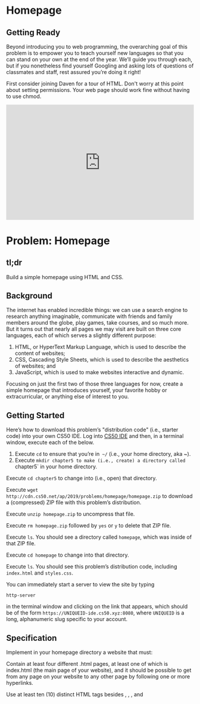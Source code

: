 # Homepage

## Getting Ready

<style type="text/css">
.iframe_container {
	position: relative;
	padding-bottom: 56.25%; 
	padding-top: 25px;
	height: 0;
}

.iframe_container iframe {
	position: absolute;
	top: 0;
	left: 0;
	width: 100%;
	height: 100%;
}
</style>

Beyond introducing you to web programming, the overarching goal of this problem is to empower you to teach yourself new languages so that you can stand on your own at the end of the year. We’ll guide you through each, but if you nonetheless find yourself Googling and asking lots of questions of classmates and staff, rest assured you’re doing it right!

First consider joining Daven for a tour of HTML. Don't worry at this point about setting permissions. Your web page should work fine without having to use chmod.

<div class="iframe_container">
  <iframe src="https://www.youtube.com/embed/dM5V1epAbSs" frameborder="0" allowfullscreen="allowfullscreen"> </iframe>
</div>

# Problem: Homepage

## tl;dr
Build a simple homepage using HTML and CSS.

## Background
The internet has enabled incredible things: we can use a search engine to research anything imaginable, communicate with friends and family members around the globe, play games, take courses, and so much more. But it turns out that nearly all pages we may visit are built on three core languages, each of which serves a slightly different purpose:

1. HTML, or HyperText Markup Language, which is used to describe the content of websites;
2. CSS, Cascading Style Sheets, which is used to describe the aesthetics of websites; and
3. JavaScript, which is used to make websites interactive and dynamic.

Focusing on just the first two of those three languages for now, create a simple homepage that introduces yourself, your favorite hobby or extracurricular, or anything else of interest to you.

## Getting Started
Here’s how to download this problem’s "distribution code" (i.e., starter code) into your own CS50 IDE. Log into [CS50 IDE](https://ide.cs50.io) and then, in a terminal window, execute each of the below.

1. Execute `cd` to ensure that you’re in` ~/` (i.e., your home directory, aka ~).
2. Execute `mkdir chapter5 to make (i.e., create) a directory called `chapter5` in your home directory.

Execute `cd chapter5` to change into (i.e., open) that directory.

Execute `wget http://cdn.cs50.net/ap/2019/problems/homepage/homepage.zip` to download a (compressed) ZIP file with this problem’s distribution.

Execute `unzip homepage.zip` to uncompress that file.

Execute `rm homepage.zip` followed by `yes` or `y` to delete that ZIP file.

Execute `ls`. You should see a directory called `homepage`, which was inside of that ZIP file.

Execute `cd homepage` to change into that directory.

Execute `ls`. You should see this problem’s distribution code, including `index.html` and `styles.css`.

You can immediately start a server to view the site by typing

```
http-server
```

in the terminal window and clicking on the link that appears, which should be of the form `https://UNIQUEID-ide.cs50.xyz:8080`, where `UNIQUEID` is a long, alphanumeric slug specific to your account.

## Specification
Implement in your homepage directory a website that must:

Contain at least four different .html pages, at least one of which is index.html (the main page of your website), and it should be possible to get from any page on your website to any other page by following one or more hyperlinks.

Use at least ten (10) distinct HTML tags besides <html>, <head>, <body>, and <title>. Using some tag (e.g., <p>) multiple times still counts as just one (1) of those ten!

Integrate one or more features from Bootstrap into your site. Bootstrap is a popular library (that comes with lots of CSS classes and more) via which you can beautify your site. See Bootstrap’s documentation to get started. To add Bootstrap to your site, it suffices to include

<link href="https://stackpath.bootstrapcdn.com/bootstrap/4.1.3/css/bootstrap.min.css" rel="stylesheet">
in your pages' <head>, below which can

<link href="styles.css" rel="stylesheet">
containing your own CSS.

Have at least one stylesheet file of your own creation, styles.css, which uses at least five (5) different CSS selectors (e.g. tag (example), class (.example), or ID (#example)), and within which you use a total of at least five (5) different CSS properties, such as font-size, or margin; and

Ensure that your site looks nice on browsers both on mobile devices as well as laptops and desktops.

No need to include any JavaScript on your site for this problem set, unless so inclined!

Testing
If you want to view how your site looks while you work on it, there are two options:

Within CS50 IDE, navigate to your homepage directory (remember how?) and then execute

http-server
Within CS50 IDE, right-click (or Ctrl+click, on a Mac) on the homepage directory in the file tree at left. From the options that appear, select Serve, which should open a new tab in your browser (it may take a second or two) with your site therein.

In either case, you’ll be brought to a URL of the form

https://UNIQUEID-ide.cs50.xyz:XXXX
Where UNIQUEID is a long, alphanumeric slug specific to your account, and XXXX is either 8080 or 8081, those referring to the port number on which your web server is listening for requests (instead of the default 80 or 443 for HTTP and HTTPS requests, respectively). At that address, you’ll see a listing of all of the files in your homepage directory, and from there can navigate to any HTML page you’ve created.

Recall also that by opening Developer Tools in Google Chrome, you can simulate visiting your page on a mobile device by clicking the phone-shaped icon to the left of Elements in the developer tools window, or, once the Developer Tools tab has already been opened, by typing Ctrl+Shift+M on a PC or Cmd+Shift+M on a Mac, rather than needing to visit your site on a mobile device separately!

Hints
For fairly comprehensive guides on the languages introduced in this problem, check out the documentation for each on W3Schools.

HTML

CSS

JavaScript

How to Submit
Step 1 of 2
Head back to the ide.cs50.io[CS50 IDE] and ensure that index.html is in ~/chapter5/homepage, as with:

cd ~/chapter5/homepage
ls
If index.html is not in ~/chapter5/homepage, move it into that directory, as via mv (or via CS50 IDE’s lefthand file browser).

Step 2 of 2
To submit homepage, execute

cd ~/chapter5/homepage
submit50 cs50/problems/2019/ap/homepage
inputting your GitHub username and GitHub password as prompted.

If you run into any trouble, email sysadmins@cs50.harvard.edu!

You may resubmit any problem as many times as you’d like before the deadline.

Your submission should be graded for correctness within 2 minutes, at which point your score will appear at submit.cs50.io!

This was Homepage.
